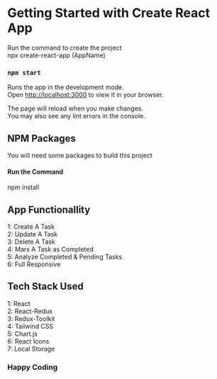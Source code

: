 # Getting Started with Create React App

Run the command to create the project  
npx create-react-app (AppName)

### `npm start`

Runs the app in the development mode.\
Open [http://localhost:3000](http://localhost:3000) to view it in your browser.

The page will reload when you make changes.\
You may also see any lint errors in the console.

## NPM Packages 

You will need some packages to build this project
#### Run the Command
npm install

 ## App Functionallity  
 1: Create A Task  
 2: Update A Task  
 3: Delete A Task  
 4: Mars A Task as Completed  
 5: Analyze Completed & Pending Tasks  
 6: Full Responsive  


## Tech Stack Used
1: React  
2: React-Redux  
3: Redux-Toolkit  
4: Tailwind CSS  
5: Chart.js  
6: React Icons  
7: Local Storage


### Happy Coding